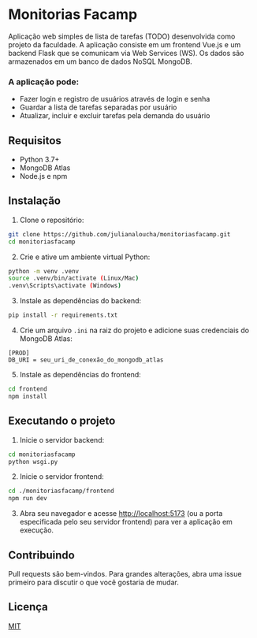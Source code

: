 # Monitorias Facamp

Aplicação web simples de lista de tarefas (TODO) desenvolvida como projeto da faculdade. A aplicação consiste em um frontend Vue.js e um backend Flask que se comunicam via Web Services (WS). Os dados são armazenados em um banco de dados NoSQL MongoDB.

### A aplicação pode:
- Fazer login e registro de usuários através de login e senha
- Guardar a lista de tarefas separadas por usuário
- Atualizar, incluir e excluir tarefas pela demanda do usuário 

## Requisitos

- Python 3.7+
- MongoDB Atlas
- Node.js e npm

## Instalação

1. Clone o repositório:

```bash
git clone https://github.com/julianaloucha/monitoriasfacamp.git
cd monitoriasfacamp
```


2. Crie e ative um ambiente virtual Python:

```bash
python -m venv .venv
source .venv/bin/activate (Linux/Mac)
.venv\Scripts\activate (Windows)
```

3. Instale as dependências do backend:

```bash
pip install -r requirements.txt
```

4. Crie um arquivo `.ini` na raiz do projeto e adicione suas credenciais do MongoDB Atlas:

```
[PROD]
DB_URI = seu_uri_de_conexão_do_mongodb_atlas
```

5. Instale as dependências do frontend:

```bash
cd frontend
npm install
```

## Executando o projeto

1. Inicie o servidor backend:

```bash
cd monitoriasfacamp
python wsgi.py
```

2. Inicie o servidor frontend:

```bash
cd ./monitoriasfacamp/frontend
npm run dev
```

3. Abra seu navegador e acesse [http://localhost:5173](http://localhost:5173) (ou a porta especificada pelo seu servidor frontend) para ver a aplicação em execução.

## Contribuindo

Pull requests são bem-vindos. Para grandes alterações, abra uma issue primeiro para discutir o que você gostaria de mudar.

## Licença

[MIT](https://choosealicense.com/licenses/mit/)